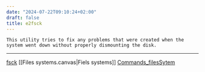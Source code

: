 ```yaml
---
date: "2024-07-22T09:10:24+02:00"
draft: false
title: e2fsck
---
```


    This utility tries to fix any problems that were created when the system went down without properly dismounting the disk.

------------------------------------------------------------------------

[fsck](/Notes/posts/Linux/fsck) \[\[Files systems.canvas\|Fiels
systems\]\] [Commands_filesSytem](/Notes/posts/Commands_filesSytem)
